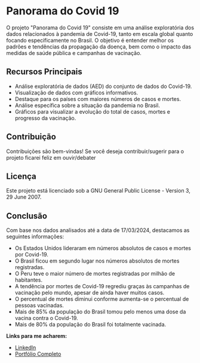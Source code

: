 <h1>Panorama do Covid 19</h1>

<p>O projeto "Panorama do Covid 19" consiste em uma análise exploratória dos dados relacionados à pandemia de Covid-19, tanto em escala global quanto focando especificamente no Brasil. O objetivo é entender melhor os padrões e tendências da propagação da doença, bem como o impacto das medidas de saúde pública e campanhas de vacinação.</p>

<h2>Recursos Principais</h2>

<ul>
  <li>Análise exploratória de dados (AED) do conjunto de dados do Covid-19.</li>
  <li>Visualização de dados com gráficos informativos.</li><li>Destaque para os países com maiores números de casos e mortes.</li><li>Análise específica sobre a situação da pandemia no Brasil.</li>
  <li>Gráficos para visualizar a evolução do total de casos, mortes e progresso da vacinação.</li>
</ul>

<h2>Contribuição</h2>
<p>Contribuições são bem-vindas! Se você deseja contribuir/sugerir para o projeto ficarei feliz em ouvir/debater</p>

<h2>Licença</h2>
<p>Este projeto está licenciado sob a GNU General Public License - Version 3, 29 June 2007.</p>

<h2>Conclusão</h2>

<p>Com base nos dados analisados até a data de 17/03/2024, destacamos as seguintes informações:</p>
<ul>
  <li>Os Estados Unidos lideraram em números absolutos de casos e mortes por Covid-19.</li>
  <li>O Brasil ficou em segundo lugar nos números absolutos de mortes registradas.</li>
  <li>O Peru teve o maior número de mortes registradas por milhão de habitantes.</li>
  <li>A tendência por mortes de Covid-19 regrediu graças às campanhas de vacinação pelo mundo, apesar de ainda haver muitos casos.</li>
  <li>O percentual de mortes diminui conforme aumenta-se o percentual de pessoas vacinadas.</li>
  <li>Mais de 85% da população do Brasil tomou pelo menos uma dose da vacina contra o Covid-19.</li>
  <li>Mais de 80% da população do Brasil foi totalmente vacinada.</li> 
</ul>
</p>

**Links para me acharem:**
* [LinkedIn](https://www.linkedin.com/in/raimota/)
* [Portfólio Completo](https://github.com/raimota/Portfolio-RaiMota)

